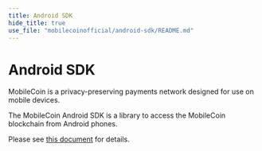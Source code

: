 ```yaml
---
title: Android SDK
hide_title: true
use_file: "mobilecoinofficial/android-sdk/README.md"
---
```

# Android SDK

MobileCoin is a privacy-preserving payments network designed for use on mobile devices.

The MobileCoin Android SDK is a library to access the MobileCoin blockchain from Android phones.

Please see [this document](https://github.com/mobilecoinofficial/android-sdk/blob/master/README.md) for details.
